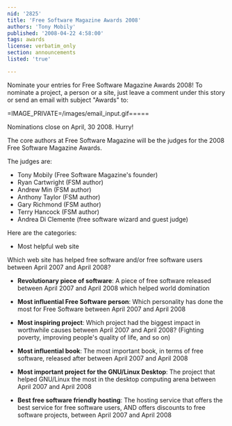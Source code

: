 ```yaml
---
nid: '2825'
title: 'Free Software Magazine Awards 2008'
authors: 'Tony Mobily'
published: '2008-04-22 4:58:00'
tags: awards
license: verbatim_only
section: announcements
listed: 'true'

---
```

Nominate your entries for Free Software Magazine Awards 2008!
To nominate a project, a person or a site, just leave a comment under this story or send an email with subject "Awards" to:

=IMAGE_PRIVATE=/images/email_input.gif=====

Nominations close on April, 30 2008. Hurry!

The core authors at Free Software Magazine will be the judges for the 2008 Free Software Magazine Awards.

<!--break-->

The judges are:

* Tony Mobily (Free Software Magazine's founder)
* Ryan Cartwright (FSM author)
* Andrew Min (FSM author)
* Anthony Taylor (FSM author)
* Gary Richmond (FSM author)
* Terry Hancock (FSM author)
* Andrea Di Clemente (free software wizard and guest judge)

Here are the categories:

* Most helpful web site

Which web site has helped free software and/or free software users between April 2007 and April 2008?

* **Revolutionary piece of software**: A piece of free software released between April 2007 and April 2008 which helped world domination

* **Most influential Free Software person**: Which personality has done the most for Free Software between April 2007 and April 2008

* **Most inspiring project**: Which project had the biggest impact in worthwhile causes between April 2007 and April 2008? (Fighting poverty, improving people's quality of life, and so on)

* **Most influential book**: The most important book, in terms of free software, released after between April 2007 and April 2008

* **Most important project for the GNU/Linux Desktop**: The project that helped GNU/Linux the most in the desktop computing arena between April 2007 and April 2008

* **Best free software friendly hosting**: The hosting service that offers the best service for free software users, AND offers discounts to free software projects, between April 2007 and April 2008
